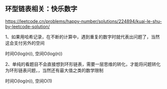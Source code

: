 ## 环型链表相关：快乐数字

https://leetcode.cn/problems/happy-number/solutions/224894/kuai-le-shu-by-leetcode-solution/

1、如果用哈希记录，在不断的计算中，遇到重复的数字时就代表出问题了，当然这会支付另外的空间

时间O(log(n)), 空间O(log(n))

2、单纯的看题目不会直接想到环形链表，需要一层思维的转化，才能将问题转化为环形链表问题，，当然还有最大值之类的数学限制

时间O(log(n)), 空间O(1)

